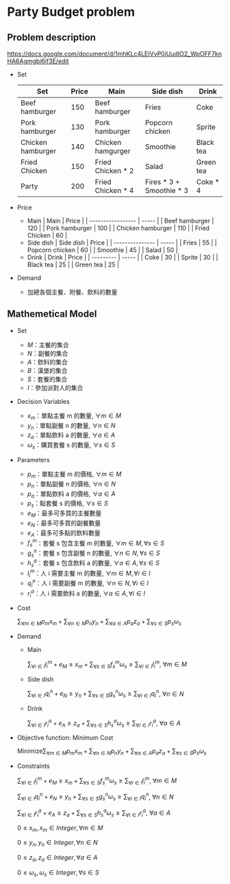 # Party Budget problem

## Problem description
https://docs.google.com/document/d/1mhKLc4LEIVvP0jUudIO2_WpOFF7knHA6Agmgbi6if3E/edit

- Set

    | Set               | Price | Main              | Side dish                | Drink     |
    | ----------------- | ----- | ----------------- | ------------------------ | --------- |
    | Beef hamburger    | 150   | Beef hamburger    | Fries                    | Coke      |
    | Pork hamburger    | 130   | Pork hamburger    | Popcorn chicken          | Sprite    |
    | Chicken hamburger | 140   | Chicken hamgurger | Smoothie                 | Black tea |
    | Fried Chicken     | 150   | Fried Chicken * 2 | Salad                    | Green tea |
    | Party             | 200   | Fried Chicken * 4 | Fires * 3 + Smoothie * 3 | Coke * 4  |

- Price
    - Main
        | Main              | Price |
        | ----------------- | ----- |
        | Beef hamburger    | 120   |
        | Pork hamburger    | 100   |
        | Chicken hamburger | 110   |
        | Fried Chicken     | 60    |
    - Side dish
        | Side dish       | Price |
        | --------------- | ----- |
        | Fries           | 55    |
        | Popcorn chicken | 60    |
        | Smoothie        | 45    |
        | Salad           | 50    |
    - Drink
        | Drink     | Price |
        | --------- | ----- |
        | Coke      | 30    |
        | Sprite    | 30    |
        | Black tea | 25    |
        | Green tea | 25    |

- Demand
  - 加總各個主餐、附餐、飲料的數量

## Mathemetical Model

- Set
  - $M$：主餐的集合
  - $N$：副餐的集合
  - $A$：飲料的集合
  - $B$：漢堡的集合
  - $S$：套餐的集合
  - $I$：參加派對人的集合
- Decision Variables
  - $x_m$：單點主餐 m 的數量, $\forall m \in M$
  - $y_n$：單點副餐 n 的數量, $\forall n \in N$
  - $z_a$：單點飲料 a 的數量, $\forall a \in A$
  - $\omega_s$：購買套餐 s 的數量, $\forall s \in S$
- Parameters
  - $p_{m}$：單點主餐 m 的價格, $\forall m \in M$
  - $p_{n}$：單點副餐 n 的價格, $\forall n \in N$
  - $p_{a}$：單點飲料 a 的價格, $\forall a \in A$
  - $p_{s}$：點套餐 s 的價格, $\forall s \in S$
  - $e_{M}$：最多可多買的主餐數量
  - $e_{N}$：最多可多買的副餐數量
  - $e_{A}$：最多可多點的飲料數量
  - $f^m_{s}$：套餐 s 包含主餐 m 的數量, $\forall m \in M, \forall s \in S$
  - $g^n_{s}$：套餐 s 包含副餐 n 的數量, $\forall n \in N, \forall s \in S$
  - $h^a_{s}$：套餐 s 包含飲料 a 的數量, $\forall a \in A, \forall s \in S$
  - $l^m_{i}$：人 i 需要主餐 m 的數量, $\forall m \in M, \forall i \in I$
  - $q^n_{i}$：人 i 需要副餐 m 的數量, $\forall n \in N, \forall i \in I$
  - $r^a_{i}$：人 i 需要飲料 a 的數量, $\forall a \in A, \forall i \in I$

- Cost

    $\displaystyle\sum_{\forall m \in M}p_{m}x_{m} + \displaystyle\sum_{\forall n \in N}p_{n}y_{n} + \displaystyle\sum_{\forall a \in A}p_{a}z_{a} + \displaystyle\sum_{\forall s \in S}p_{s}\omega_{s}$

- Demand

    - Main

        $\displaystyle\sum_{\forall i \in I}l^m_{i} + e_{M}\ge x_{m} + \displaystyle\sum_{\forall s \in S}f^m_{s}\omega_{s} \ge \displaystyle\sum_{\forall i \in I}l^m_{i}$, $\forall m \in M$
    
    - Side dish

        $\displaystyle \sum_{\forall i \in I}q^n_{i} + e_{N} \ge y_{n} + \displaystyle\sum_{\forall s \in S}g^n_{s}\omega_{s} \ge \displaystyle\sum_{\forall i \in I}q^n_{i}$, $\forall n \in N$

    - Drink

        $\displaystyle \sum_{\forall i \in I}r^a_{i} + e_{A} \ge z_{a} + \displaystyle\sum_{\forall s \in S}h^a_{s}\omega_{s} \ge \displaystyle\sum_{\forall i \in I}r^a_{i}$, $\forall a \in A$

- Objective function: Minimum Cost

    $\text{Minimize}$$\displaystyle\sum_{\forall m \in M}p_{m}x_{m} + \displaystyle\sum_{\forall n \in N}p_{n}y_{n} + \displaystyle\sum_{\forall a \in A}p_{a}z_{a} + \displaystyle\sum_{\forall s \in S}p_{s}\omega_{s}$

- Constraints

    $\displaystyle\sum_{\forall i \in I}l^m_{i} + e_{M}\ge x_{m} + \displaystyle\sum_{\forall s \in S}f^m_{s}\omega_{s} \ge \displaystyle\sum_{\forall i \in I}l^m_{i}$, $\forall m \in M$

    $\displaystyle \sum_{\forall i \in I}q^n_{i} + e_{N} \ge y_{n} + \displaystyle\sum_{\forall s \in S}g^n_{s}\omega_{s} \ge \displaystyle\sum_{\forall i \in I}q^n_{i}$, $\forall n \in N$

    $\displaystyle \sum_{\forall i \in I}r^a_{i} + e_{A} \ge z_{a} + \displaystyle\sum_{\forall s \in S}h^a_{s}\omega_{s} \ge \displaystyle\sum_{\forall i \in I}r^a_{i}$, $\forall a \in A$

    $0 \le x_{m}, x_{m} \in Integer, \forall m \in M$

    $0 \le y_{n}, y_{n} \in Integer, \forall n \in N$

    $0 \le z_{a}, z_{a} \in Integer, \forall a \in A$

    $0 \le \omega_{s}, \omega_{s} \in Integer, \forall s \in S$